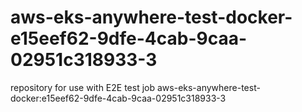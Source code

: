 # aws-eks-anywhere-test-docker-e15eef62-9dfe-4cab-9caa-02951c318933-3
repository for use with E2E test job aws-eks-anywhere-test-docker:e15eef62-9dfe-4cab-9caa-02951c318933-3

